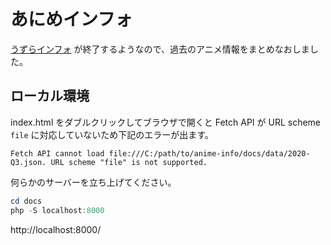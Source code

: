 # あにめインフォ

[うずらインフォ](https://uzurainfo.han-be.com/) が終了するようなので、過去のアニメ情報をまとめなおしました。

## ローカル環境

index.html をダブルクリックしてブラウザで開くと Fetch API が URL scheme `file` に対応していないため下記のエラーが出ます。

```
Fetch API cannot load file:///C:/path/to/anime-info/docs/data/2020-Q3.json. URL scheme "file" is not supported.
```

何らかのサーバーを立ち上げてください。

```powershell
cd docs
php -S localhost:8000
```

http://localhost:8000/
